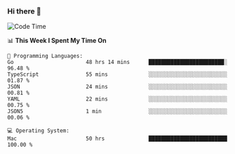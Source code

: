 ### Hi there 👋

<!--
**CrazyCollin/crazycollin** is a ✨ _special_ ✨ repository because its `README.md` (this file) appears on your GitHub profile.

Here are some ideas to get you started:

- 🔭 I’m currently working on ...
- 🌱 I’m currently learning ...
- 👯 I’m looking to collaborate on ...
- 🤔 I’m looking for help with ...
- 💬 Ask me about ...
- 📫 How to reach me: ...
- 😄 Pronouns: ...
- ⚡ Fun fact: ...
-->

<!--START_SECTION:waka-->
![Code Time](http://img.shields.io/badge/Code%20Time-4%2C363%20hrs%2038%20mins-blue)

📊 **This Week I Spent My Time On** 

```text
💬 Programming Languages: 
Go                       48 hrs 14 mins      ████████████████████████░   96.48 % 
TypeScript               55 mins             ░░░░░░░░░░░░░░░░░░░░░░░░░   01.87 % 
JSON                     24 mins             ░░░░░░░░░░░░░░░░░░░░░░░░░   00.81 % 
YAML                     22 mins             ░░░░░░░░░░░░░░░░░░░░░░░░░   00.75 % 
JSON5                    1 min               ░░░░░░░░░░░░░░░░░░░░░░░░░   00.06 % 

💻 Operating System: 
Mac                      50 hrs              █████████████████████████   100.00 % 
```


<!--END_SECTION:waka-->

